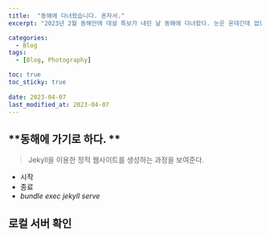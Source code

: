 ```yaml
---
title:  "동해에 다녀왔습니다. 혼자서."
excerpt: "2023년 2월 동해안에 대설 특보가 내린 날 동해에 다녀왔다. 눈은 온데간데 없었지만 혼자 만끽하는 동해는 생경한 느낌을 안겨주었다. "

categories:
  - Blog
tags:
  - [Blog, Photography]

toc: true
toc_sticky: true
 
date: 2023-04-07
last_modified_at: 2023-04-07
---
```

## **동해에 가기로 하다. **
> Jekyll을 이용한 정적 웹사이트를 생성하는 과정을 보여준다. 
- 시작 
- 종료
- *bundle exec jekyll serve*

## 로컬 서버 확인
